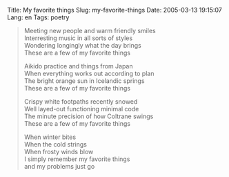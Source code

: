Title: My favorite things
Slug: my-favorite-things
Date: 2005-03-13 19:15:07
Lang: en
Tags: poetry

> Meeting new people and warm friendly smiles  
> Interresting music in all sorts of styles  
> Wondering longingly what the day brings  
> These are a few of my favorite things
>
> Aikido practice and things from Japan  
> When everything works out according to plan  
> The bright orange sun in Icelandic springs  
> These are a few of my favorite things
>
> Crispy white footpaths recently snowed  
> Well layed-out functioning minimal code  
> The minute precision of how Coltrane swings  
> These are a few of my favorite things
>
> When winter bites  
> When the cold strings  
> When frosty winds blow  
> I simply remember my favorite things  
> and my problems just go

